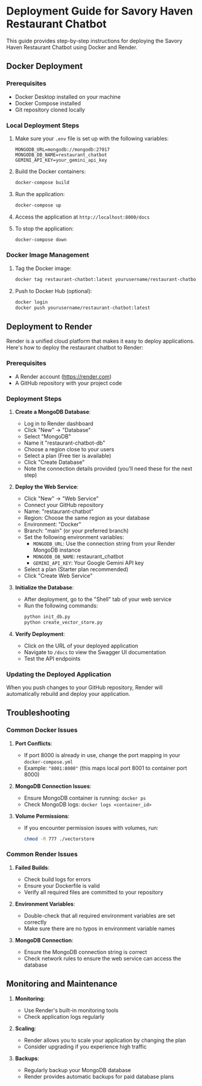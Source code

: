 # Deployment Guide for Savory Haven Restaurant Chatbot

This guide provides step-by-step instructions for deploying the Savory Haven Restaurant Chatbot using Docker and Render.

## Docker Deployment

### Prerequisites
- Docker Desktop installed on your machine
- Docker Compose installed
- Git repository cloned locally

### Local Deployment Steps

1. Make sure your `.env` file is set up with the following variables:
   ```
   MONGODB_URL=mongodb://mongodb:27017
   MONGODB_DB_NAME=restaurant_chatbot
   GEMINI_API_KEY=your_gemini_api_key
   ```

2. Build the Docker containers:
   ```bash
   docker-compose build
   ```

3. Run the application:
   ```bash
   docker-compose up
   ```

4. Access the application at `http://localhost:8000/docs`

5. To stop the application:
   ```bash
   docker-compose down
   ```

### Docker Image Management

1. Tag the Docker image:
   ```bash
   docker tag restaurant-chatbot:latest yourusername/restaurant-chatbot:latest
   ```

2. Push to Docker Hub (optional):
   ```bash
   docker login
   docker push yourusername/restaurant-chatbot:latest
   ```

## Deployment to Render

Render is a unified cloud platform that makes it easy to deploy applications. Here's how to deploy the restaurant chatbot to Render:

### Prerequisites
- A Render account (https://render.com)
- A GitHub repository with your project code

### Deployment Steps

1. **Create a MongoDB Database**:
   - Log in to Render dashboard
   - Click "New" → "Database"
   - Select "MongoDB"
   - Name it "restaurant-chatbot-db"
   - Choose a region close to your users
   - Select a plan (Free tier is available)
   - Click "Create Database"
   - Note the connection details provided (you'll need these for the next step)

2. **Deploy the Web Service**:
   - Click "New" → "Web Service"
   - Connect your GitHub repository
   - Name: "restaurant-chatbot"
   - Region: Choose the same region as your database
   - Environment: "Docker"
   - Branch: "main" (or your preferred branch)
   - Set the following environment variables:
     - `MONGODB_URL`: Use the connection string from your Render MongoDB instance
     - `MONGODB_DB_NAME`: restaurant_chatbot
     - `GEMINI_API_KEY`: Your Google Gemini API key
   - Select a plan (Starter plan recommended)
   - Click "Create Web Service"

3. **Initialize the Database**:
   - After deployment, go to the "Shell" tab of your web service
   - Run the following commands:
     ```bash
     python init_db.py
     python create_vector_store.py
     ```

4. **Verify Deployment**:
   - Click on the URL of your deployed application
   - Navigate to `/docs` to view the Swagger UI documentation
   - Test the API endpoints

### Updating the Deployed Application

When you push changes to your GitHub repository, Render will automatically rebuild and deploy your application.

## Troubleshooting

### Common Docker Issues

1. **Port Conflicts**:
   - If port 8000 is already in use, change the port mapping in your `docker-compose.yml`
   - Example: `"8001:8000"` (this maps local port 8001 to container port 8000)

2. **MongoDB Connection Issues**:
   - Ensure MongoDB container is running: `docker ps`
   - Check MongoDB logs: `docker logs <container_id>`

3. **Volume Permissions**:
   - If you encounter permission issues with volumes, run:
     ```bash
     chmod -R 777 ./vectorstore
     ```

### Common Render Issues

1. **Failed Builds**:
   - Check build logs for errors
   - Ensure your Dockerfile is valid
   - Verify all required files are committed to your repository

2. **Environment Variables**:
   - Double-check that all required environment variables are set correctly
   - Make sure there are no typos in environment variable names

3. **MongoDB Connection**:
   - Ensure the MongoDB connection string is correct
   - Check network rules to ensure the web service can access the database

## Monitoring and Maintenance

1. **Monitoring**:
   - Use Render's built-in monitoring tools
   - Check application logs regularly

2. **Scaling**:
   - Render allows you to scale your application by changing the plan
   - Consider upgrading if you experience high traffic

3. **Backups**:
   - Regularly backup your MongoDB database
   - Render provides automatic backups for paid database plans 